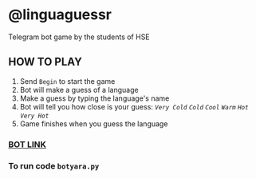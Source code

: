 # @linguaguessr
Telegram bot game by the students of HSE
## HOW TO PLAY
1. Send `Begin` to start the game
2. Bot will make a guess of a language
3. Make a guess by typing the language's name
4. Bot will tell you how close is your guess: *`Very Cold` `Cold` `Cool` `Warm` `Hot` `Very Hot`*
5. Game finishes when you guess the language
### [BOT LINK](https://t.me/linguaguessr_1_bot)
### To run code `botyara.py` 
